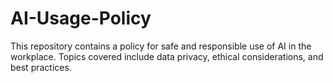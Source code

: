 # AI-Usage-Policy
This repository contains a policy for safe and responsible use of AI in the workplace. Topics covered include data privacy, ethical considerations, and best practices.
